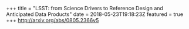 +++
title = "LSST: from Science Drivers to Reference Design and Anticipated Data   Products"
date = 2018-05-23T19:18:23Z
featured = true
+++
http://arxiv.org/abs/0805.2366v5
